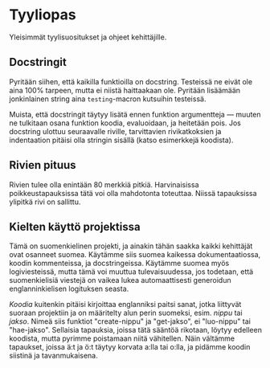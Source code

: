 # Tyyliopas

Yleisimmät tyylisuositukset ja ohjeet kehittäjille.


## Docstringit

Pyritään siihen, että kaikilla funktioilla on docstring. Testeissä ne eivät ole
aina 100% tarpeen, mutta ei niistä haittaakaan ole. Pyritään lisäämään
jonkinlainen string aina `testing`-macron kutsuihin testeissä.

Muista, että docstringit täytyy lisätä ennen funktion argumentteja — muuten ne
tulkitaan osana funktion koodia, evaluoidaan, ja heitetään pois. Jos docstring
ulottuu seuraavalle riville, tarvittavien rivikatkoksien ja indentaation pitäisi
olla stringin sisällä (katso esimerkkejä koodista).


## Rivien pituus

Rivien tulee olla enintään 80 merkkiä pitkiä. Harvinaisissa poikkeustapauksissa
tätä voi olla mahdotonta toteuttaa. Niissä tapauksissa ylipitkä rivi on
sallittu.


## Kielten käyttö projektissa

Tämä on suomenkielinen projekti, ja ainakin tähän saakka kaikki kehittäjät ovat
osanneet suomea. Käytämme siis suomea kaikessa dokumentaatiossa, koodin
kommenteissa, ja docstringeissa. Käytämme suomea myös logiviesteissä, mutta tämä
voi muuttua tulevaisuudessa, jos todetaan, että suomenkielisiä viestejä on
vaikea lukea automaattisesti generoidun englanninkielisen logituksen seasta.

_Koodia_ kuitenkin pitäisi kirjoittaa englanniksi paitsi sanat, jotka liittyvät
suoraan projektiin ja on määritelty alun perin suomeksi, esim. _nippu_ tai
_jakso_. Nimeä siis funktiot "create-nippu" ja "get-jakso", ei "luo-nippu" tai
"hae-jakso". Sellaisia tapauksia, joissa tätä sääntöä rikotaan, löytyy edelleen
koodista, mutta pyrimme poistamaan niitä vähitellen. Näin vältämme tapaukset,
joissa ä:t ja ö:t täytyy korvata a:lla tai o:lla, ja pidämme koodin siistinä ja
tavanmukaisena.
